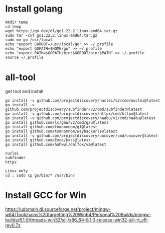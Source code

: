 # Install golang
~~~
mkdir temp
cd temp 
wget https://go.dev/dl/go1.22.2.linux-amd64.tar.gz
sudo tar -xvf go1.22.2.linux-amd64.tar.gz
sudo mv go /usr/local
echo "export GOROOT=/usr/local/go" >> ~/.profile
echo "export GOPATH=$HOME/go" >> ~/.profile
echo "export PATH=$GOPATH/bin:$GOROOT/bin:$PATH" >> ~/.profile
source ~/.profile
~~~

# all-tool
get tool and install

```
go install -v github.com/projectdiscovery/nuclei/v2/cmd/nuclei@latest
go install -v github.com/projectdiscovery/subfinder/v2/cmd/subfinder@latest
go install -v github.com/projectdiscovery/httpx/cmd/httpx@latest
go install -v github.com/projectdiscovery/naabu/v2/cmd/naabu@latest
go install github.com/lc/gau/v2/cmd/gau@latest
go install github.com/tomnomnom/gf@latest
go install github.com/tomnomnom/waybackurls@latest
go install -v github.com/projectdiscovery/uncover/cmd/uncover@latest
go install github.com/Emoe/kxss@latest
go install github.com/hahwul/dalfox/v2@latest

nuclei
subfinder
httpx

Linux only
cd ; sudo cp go/bin/* /usr/bin/
```
# Install GCC for Win
https://udomain.dl.sourceforge.net/project/mingw-w64/Toolchains%20targetting%20Win64/Personal%20Builds/mingw-builds/8.1.0/threads-win32/sjlj/x86_64-8.1.0-release-win32-sjlj-rt_v6-rev0.7z
